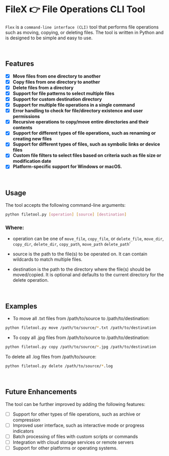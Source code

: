 # FileX 👉 File Operations CLI Tool

`Flex` is a `command-line interface (CLI)` tool that performs file operations such as moving, copying, or deleting files. The tool is written in Python and is designed to be simple and easy to use.

<br>

## Features

- [x] **Move files from one directory to another**
- [x] **Copy files from one directory to another**
- [x] **Delete files from a directory**
- [x] **Support for file patterns to select multiple files**
- [x] **Support for custom destination directory**
- [x] **Support for multiple file operations in a single command**
- [x] **Error handling to check for file/directory existence and user permissions**
- [x] **Recursive operations to copy/move entire directories and their contents**
- [x] **Support for different types of file operations, such as renaming or creating new files**
- [x] **Support for different types of files, such as symbolic links or device files**
- [x] **Custom file filters to select files based on criteria such as file size or modification date**
- [x] **Platform-specific support for Windows or macOS.**

<br>

## Usage

The tool accepts the following command-line arguments:

```bash
python filetool.py [operation] [source] [destination]
```

### Where:

- operation can be one of `move_file`, `copy_file`, or `delete_file`, `move_dir`, `copy_dir`, `delete_dir`, `copy_path`, `move_path` `delete_path`'

- source is the path to the file(s) to be operated on. It can contain wildcards to match multiple files.

- destination is the path to the directory where the file(s) should be moved/copied. It is optional and defaults to the current directory for the delete operation.

<br>

## Examples

- To move all .txt files from /path/to/source to /path/to/destination:

```bash
python filetool.py move /path/to/source/*.txt /path/to/destination
```

- To copy all .jpg files from /path/to/source to /path/to/destination:

```bash
python filetool.py copy /path/to/source/*.jpg /path/to/destination
```

To delete all .log files from /path/to/source:

```bash
python filetool.py delete /path/to/source/*.log
```

<br>

## Future Enhancements

The tool can be further improved by adding the following features:

- [ ] Support for other types of file operations, such as archive or compression
- [ ] Improved user interface, such as interactive mode or progress indicators
- [ ] Batch processing of files with custom scripts or commands
- [ ] Integration with cloud storage services or remote servers
- [ ] Support for other platforms or operating systems.
